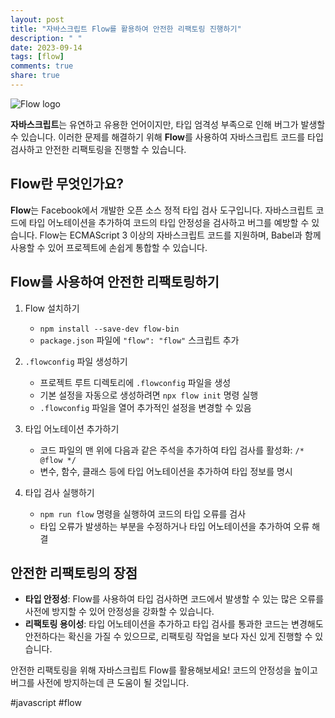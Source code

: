 ```yaml
---
layout: post
title: "자바스크립트 Flow를 활용하여 안전한 리팩토링 진행하기"
description: " "
date: 2023-09-14
tags: [flow]
comments: true
share: true
---
```


![Flow logo](https://flow.org/static/favicon.png)

**자바스크립트**는 유연하고 유용한 언어이지만, 타입 엄격성 부족으로 인해 버그가 발생할 수 있습니다. 이러한 문제를 해결하기 위해 **Flow**를 사용하여 자바스크립트 코드를 타입 검사하고 안전한 리팩토링을 진행할 수 있습니다.

## Flow란 무엇인가요?

**Flow**는 Facebook에서 개발한 오픈 소스 정적 타입 검사 도구입니다. 자바스크립트 코드에 타입 어노테이션을 추가하여 코드의 타입 안정성을 검사하고 버그를 예방할 수 있습니다. Flow는 ECMAScript 3 이상의 자바스크립트 코드를 지원하며, Babel과 함께 사용할 수 있어 프로젝트에 손쉽게 통합할 수 있습니다.

## Flow를 사용하여 안전한 리팩토링하기

1. Flow 설치하기
   - `npm install --save-dev flow-bin`
   - `package.json` 파일에 `"flow": "flow"` 스크립트 추가

2. `.flowconfig` 파일 생성하기
   - 프로젝트 루트 디렉토리에 `.flowconfig` 파일을 생성
   - 기본 설정을 자동으로 생성하려면 `npx flow init` 명령 실행
   - `.flowconfig` 파일을 열어 추가적인 설정을 변경할 수 있음

3. 타입 어노테이션 추가하기
   - 코드 파일의 맨 위에 다음과 같은 주석을 추가하여 타입 검사를 활성화: `/* @flow */`
   - 변수, 함수, 클래스 등에 타입 어노테이션을 추가하여 타입 정보를 명시

4. 타입 검사 실행하기
   - `npm run flow` 명령을 실행하여 코드의 타입 오류를 검사
   - 타입 오류가 발생하는 부분을 수정하거나 타입 어노테이션을 추가하여 오류 해결

## 안전한 리팩토링의 장점

- **타입 안정성**: Flow를 사용하여 타입 검사하면 코드에서 발생할 수 있는 많은 오류를 사전에 방지할 수 있어 안정성을 강화할 수 있습니다.
- **리팩토링 용이성**: 타입 어노테이션을 추가하고 타입 검사를 통과한 코드는 변경해도 안전하다는 확신을 가질 수 있으므로, 리팩토링 작업을 보다 자신 있게 진행할 수 있습니다.

안전한 리팩토링을 위해 자바스크립트 Flow를 활용해보세요! 코드의 안정성을 높이고 버그를 사전에 방지하는데 큰 도움이 될 것입니다.

#javascript #flow